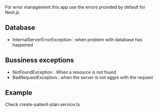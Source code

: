 For error management this app use the errors provided by default for Nest.js 

## Database
- InternalServerErrorException : when problem with database has 
  happened

## Bussiness exceptions
- NotFoundException : When a resource is not found
- BadRequestException : when the server is not aggre with the 
  request

## Example
Check create-patient-plan.service.ts